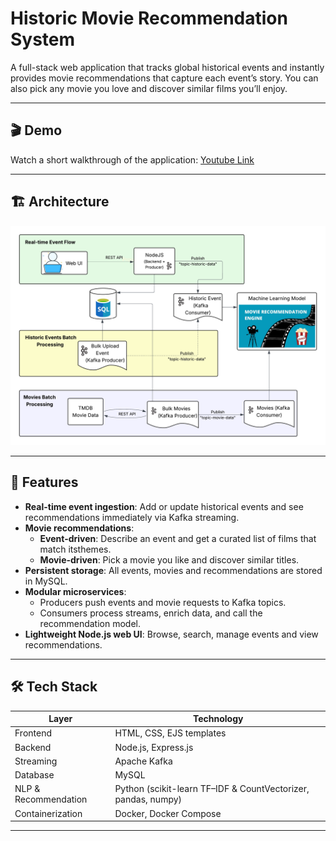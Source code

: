 # Historic Movie Recommendation System

A full-stack web application that tracks global historical events and instantly provides movie recommendations that capture each event’s story. You can also pick any movie you love and discover similar films you’ll enjoy.

---

## 🎬 Demo

Watch a short walkthrough of the application: [Youtube Link](https://youtu.be/Website_Overview)

---

## 🏗️ Architecture

![Architecture](Architecture.png)

---

## 🚀 Features

- **Real-time event ingestion**: Add or update historical events and see recommendations immediately via Kafka streaming.
- **Movie recommendations**:  
  - **Event-driven**: Describe an event and get a curated list of films that match itsthemes.  
  - **Movie-driven**: Pick a movie you like and discover similar titles.
- **Persistent storage**: All events, movies and recommendations are stored in MySQL.
- **Modular microservices**:  
  - Producers push events and movie requests to Kafka topics.  
  - Consumers process streams, enrich data, and call the recommendation model.  
- **Lightweight Node.js web UI**: Browse, search, manage events and view recommendations.

---

## 🛠️ Tech Stack

| Layer               | Technology                                                      |
| ------------------- | --------------------------------------------------------------- |
| Frontend            | HTML, CSS, EJS templates                                        |
| Backend             | Node.js, Express.js                                             |
| Streaming           | Apache Kafka                                                    |
| Database            | MySQL                                                           |
| NLP & Recommendation| Python (scikit-learn TF–IDF & CountVectorizer, pandas, numpy)   |
| Containerization    | Docker, Docker Compose                                          |
---